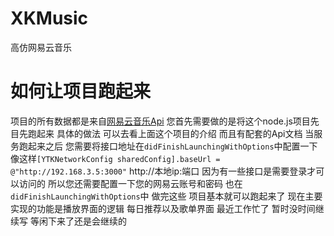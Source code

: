 # XKMusic
高仿网易云音乐
# 如何让项目跑起来
项目的所有数据都是来自[网易云音乐Api](https://github.com/Binaryify/NeteaseCloudMusicApi.git) 您首先需要做的是将这个node.js项目先目先跑起来  具体的做法  可以去看上面这个项目的介绍 而且有配套的Api文档 当服务跑起来之后 您需要将接口地址在`didFinishLaunchingWithOptions`中配置一下 像这样`[YTKNetworkConfig sharedConfig].baseUrl = @"http://192.168.3.5:3000"` http://本地ip:端口 因为有一些接口是需要登录才可以访问的 所以您还需要配置一下您的网易云账号和密码 也在`didFinishLaunchingWithOptions`中 做完这些 项目基本就可以跑起来了 现在主要实现的功能是播放界面的逻辑 每日推荐以及歌单界面 最近工作忙了 暂时没时间继续写 等闲下来了还是会继续的